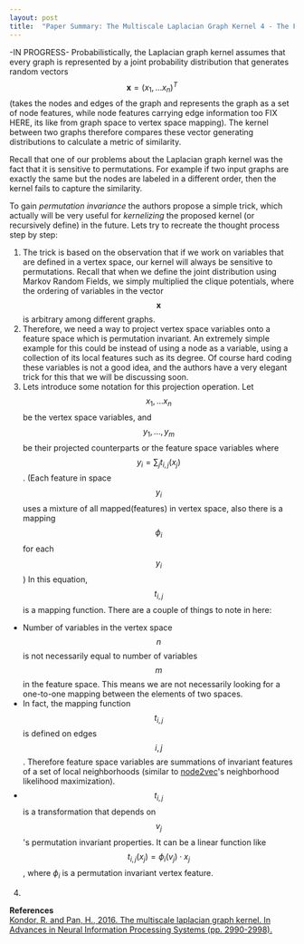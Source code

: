 ```yaml
---
layout: post
title:  "Paper Summary: The Multiscale Laplacian Graph Kernel 4 - The Feature Space Laplacian Graph Kernel"
---
```

-IN PROGRESS-
Probabilistically, the Laplacian graph kernel assumes that every graph is represented by a joint probability distribution that generates random vectors $$\mathbf{x} = (x_1,...x_n)^T$$ (takes the nodes and edges of the graph and represents the graph as a set of node features, while node features carrying edge information too FIX HERE, its like from graph space to vertex space mapping). The kernel between two graphs therefore compares these vector generating distributions to calculate a metric of similarity.

Recall that one of our problems about the Laplacian graph kernel was the fact that it is sensitive to permutations. For example if two input graphs are exactly the same but the nodes are labeled in a different order, then the kernel fails to capture the similarity.

To gain *permutation invariance* the authors propose a simple trick, which actually will be very useful for *kernelizing* the proposed kernel (or recursively define) in the future. Lets try to recreate the thought process step by step:
1. The trick is based on the observation that if we work on variables that are defined in a vertex space, our kernel will always be sensitive to permutations. Recall that when we define the joint distribution using Markov Random Fields, we simply multiplied the clique potentials, where the ordering of variables in the vector $$\mathbf{x}$$ is arbitrary among different graphs.
2. Therefore, we need a way to project vertex space variables onto a feature space which is permutation invariant. An extremely simple example for this could be instead of using a node as a variable, using a collection of its local features such as its degree. Of course hard coding these variables is not a good idea, and the authors have a very elegant trick for this that we will be discussing soon.
3. Lets introduce some notation for this projection operation. Let $$x_1,...x_n$$ be the vertex space variables, and $$y_1,...,y_m$$ be their projected counterparts or the feature space variables where $$y_i = \sum_j t_{i,j}(x_j)$$. (Each feature in space $$y_i$$ uses a mixture of all mapped(features) in vertex space, also there is a mapping $$\phi_i$$ for each $$y_i$$) In this equation, $$t_{i,j}$$ is a mapping function. There are a couple of things to note in here:
  - Number of variables in the vertex space $$n$$ is not necessarily equal to number of variables $$m$$ in the feature space. This means we are not necessarily looking for a one-to-one mapping between the elements of two spaces.
  - In fact, the mapping function $$t_{i,j}$$ is defined on edges $$i,j$$. Therefore feature space variables are summations of invariant features of a set of local neighborhoods (similar to [node2vec](https://cs.stanford.edu/~jure/pubs/node2vec-kdd16.pdf)'s neighborhood likelihood maximization).
  - $$t_{i,j}$$ is a transformation that depends on $$v_j$$'s permutation invariant properties. It can be a linear function like $$t_{i,j}(x_j) = \phi_i (v_j)\cdot x_j$$, where $\phi_i$ is a permutation invariant vertex feature.
4.  





**References**  
[Kondor, R. and Pan, H., 2016. The multiscale laplacian graph kernel. In Advances in Neural Information Processing Systems (pp. 2990-2998).](https://papers.nips.cc/paper/6135-the-multiscale-laplacian-graph-kernel.pdf)
